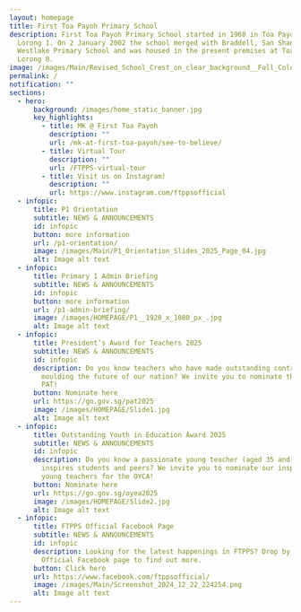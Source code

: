 ```yaml
---
layout: homepage
title: First Toa Payoh Primary School
description: First Toa Payoh Primary School started in 1968 in Toa Payoh ,
  Lorong 1. On 2 January 2002 the school merged with Braddell, San Shan and
  Westlake Primary School and was housed in the present premises at Toa Payoh
  Lorong 8.
image: /images/Main/Revised_School_Crest_on_clear_background__Full_Colour_.png
permalink: /
notification: ""
sections:
  - hero:
      background: /images/home_static_banner.jpg
      key_highlights:
        - title: MK @ First Toa Payoh
          description: ""
          url: /mk-at-first-toa-payoh/see-to-believe/
        - title: Virtual Tour
          description: ""
          url: /FTPPS-virtual-tour
        - title: Visit us on Instagram!
          description: ""
          url: https://www.instagram.com/ftppsofficial
  - infopic:
      title: P1 Orientation
      subtitle: NEWS & ANNOUNCEMENTS
      id: infopic
      button: more information
      url: /p1-orientation/
      image: /images/Main/P1_Orientation_Slides_2025_Page_04.jpg
      alt: Image alt text
  - infopic:
      title: Primary 1 Admin Briefing
      subtitle: NEWS & ANNOUNCEMENTS
      id: infopic
      button: more information
      url: /p1-admin-briefing/
      image: /images/HOMEPAGE/P1__1920_x_1080_px_.jpg
      alt: Image alt text
  - infopic:
      title: President’s Award for Teachers 2025
      subtitle: NEWS & ANNOUNCEMENTS
      id: infopic
      description: Do you know teachers who have made outstanding contributions in
        moulding the future of our nation? We invite you to nominate them for
        PAT!
      button: Nominate here
      url: https://go.gov.sg/pat2025
      image: /images/HOMEPAGE/Slide1.jpg
      alt: Image alt text
  - infopic:
      title: Outstanding Youth in Education Award 2025
      subtitle: NEWS & ANNOUNCEMENTS
      id: infopic
      description: Do you know a passionate young teacher (aged 35 and below) who
        inspires students and peers? We invite you to nominate our inspiring
        young teachers for the OYCA!
      button: Nominate here
      url: https://go.gov.sg/oyea2025
      image: /images/HOMEPAGE/Slide2.jpg
      alt: Image alt text
  - infopic:
      title: FTPPS Official Facebook Page
      subtitle: NEWS & ANNOUNCEMENTS
      id: infopic
      description: Looking for the latest happenings in FTPPS? Drop by our FTPPS
        Official Facebook page to find out more.
      button: Click here
      url: https://www.facebook.com/ftppsofficial/
      image: /images/Main/Screenshot_2024_12_22_224254.png
      alt: Image alt text
---
```

